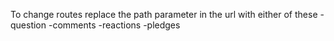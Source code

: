 To change routes replace the path parameter in the url with either of these 
-question
-comments
-reactions
-pledges
